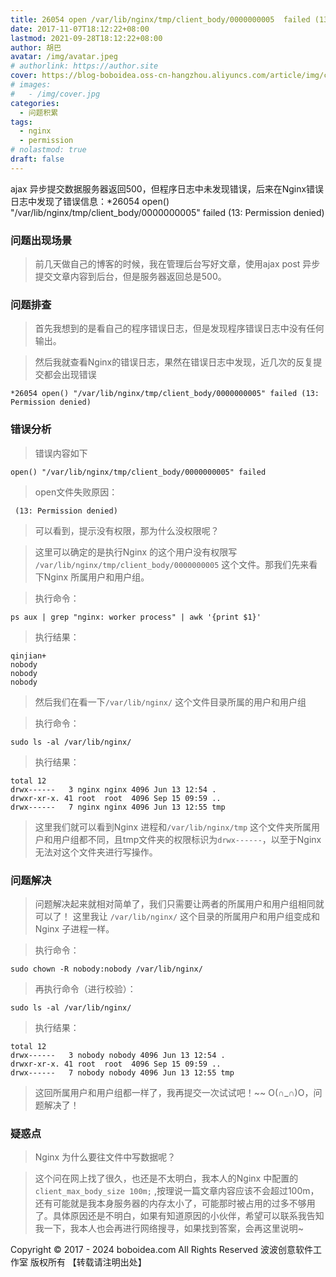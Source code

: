 ```yaml
---
title: 26054 open /var/lib/nginx/tmp/client_body/0000000005  failed (13 Permission denied)
date: 2017-11-07T18:12:22+08:00
lastmod: 2021-09-28T18:12:22+08:00
author: 胡巴
avatar: /img/avatar.jpeg
# authorlink: https://author.site
cover: https://blog-boboidea.oss-cn-hangzhou.aliyuncs.com/article/img/cover.jpg
# images:
#   - /img/cover.jpg
categories:
  - 问题积累
tags:
  - nginx
  - permission
# nolastmod: true
draft: false
---
```


ajax 异步提交数据服务器返回500，但程序日志中未发现错误，后来在Nginx错误日志中发现了错误信息：*26054 open() "/var/lib/nginx/tmp/client_body/0000000005" failed (13: Permission denied)

<!--more-->

### 问题出现场景

> 前几天做自己的博客的时候，我在管理后台写好文章，使用ajax post 异步提交文章内容到后台，但是服务器返回总是500。

### 问题排查

> 首先我想到的是看自己的程序错误日志，但是发现程序错误日志中没有任何输出。

> 然后我就查看Nginx的错误日志，果然在错误日志中发现，近几次的反复提交都会出现错误
```
*26054 open() "/var/lib/nginx/tmp/client_body/0000000005" failed (13: Permission denied)
```

### 错误分析

> 错误内容如下
```
open() "/var/lib/nginx/tmp/client_body/0000000005" failed
```
> open文件失败原因：
```
 (13: Permission denied)
```
> 可以看到，提示没有权限，那为什么没权限呢？

> 这里可以确定的是执行Nginx 的这个用户没有权限写 `/var/lib/nginx/tmp/client_body/0000000005` 这个文件。那我们先来看下Nginx 所属用户和用户组。

> 执行命令：

```
ps aux | grep "nginx: worker process" | awk '{print $1}'
```
> 执行结果：

```
qinjian+
nobody
nobody
nobody
```

> 然后我们在看一下`/var/lib/nginx/` 这个文件目录所属的用户和用户组

> 执行命令：

```
sudo ls -al /var/lib/nginx/
```

> 执行结果：

```
total 12
drwx------   3 nginx nginx 4096 Jun 13 12:54 .
drwxr-xr-x. 41 root  root  4096 Sep 15 09:59 ..
drwx------   7 nginx nginx 4096 Jun 13 12:55 tmp
```

> 这里我们就可以看到Nginx 进程和`/var/lib/nginx/tmp` 这个文件夹所属用户和用户组都不同，且tmp文件夹的权限标识为`drwx------`，以至于Nginx 无法对这个文件夹进行写操作。

### 问题解决

> 问题解决起来就相对简单了，我们只需要让两者的所属用户和用户组相同就可以了！ 这里我让 `/var/lib/nginx/` 这个目录的所属用户和用户组变成和Nginx 子进程一样。

> 执行命令：

```
sudo chown -R nobody:nobody /var/lib/nginx/
```

> 再执行命令（进行校验）：

```
sudo ls -al /var/lib/nginx/
```

> 执行结果：

```
total 12
drwx------   3 nobody nobody 4096 Jun 13 12:54 .
drwxr-xr-x. 41 root  root  4096 Sep 15 09:59 ..
drwx------   7 nobody nobody 4096 Jun 13 12:55 tmp
```

> 这回所属用户和用户组都一样了，我再提交一次试试吧！~~
> O(∩_∩)O，问题解决了！

### 疑惑点

> Nginx 为什么要往文件中写数据呢？

> 这个问在网上找了很久，也还是不太明白，我本人的Nginx 中配置的`client_max_body_size 100m;` ,按理说一篇文章内容应该不会超过100m，还有可能就是我本身服务器的内存太小了，可能那时被占用的过多不够用了。具体原因还是不明白，如果有知道原因的小伙伴，希望可以联系我告知我一下，我本人也会再进行网络搜寻，如果找到答案，会再这里说明~

<!--declare-declare-->

Copyright &copy; 2017 - 2024 boboidea.com All Rights Reserved 波波创意软件工作室 版权所有 【转载请注明出处】
